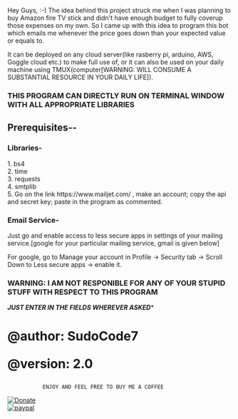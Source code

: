 Hey Guys, :-)
The idea behind this project struck me when I was planning to buy 
Amazon fire TV stick and didn't have enough budget to fully coverup those expenses on my own. So I came up
with this idea to program this bot which emails me whenever the price goes
down than your expected value or equals to.

It can be deployed on any cloud server(like rasberry pi, arduino, AWS, Goggle cloud etc.)
to make full use of, or it can also be used on your daily machine using TMUX(computer[WARNING: WILL
CONSUME A SUBSTANTIAL RESOURCE IN YOUR DAILY LIFE]).
<h3>THIS PROGRAM CAN DIRECTLY RUN ON TERMINAL WINDOW WITH ALL APPROPRIATE LIBRARIES</h3>

<h2>Prerequisites--</h2>

<h3>Libraries-</h3>
1. bs4<br/>
2. time<br/>
3. requests<br/>
4. smtplib<br/>
5. Go on the link https://www.mailjet.com/ , make an account; copy the api and secret key; paste in the program as commented.

<h3>Email Service-</h3>
Just go and enable access to less secure apps in settings of your mailing
service.[google for your particular mailing service, gmail is given below]

For google, go to Manage your account in Profile -> Security tab -> Scroll
Down to Less secure apps -> enable it.

<h3>WARNING: I AM NOT RESPONIBLE FOR ANY OF YOUR STUPID STUFF WITH RESPECT TO THIS PROGRAM</h3>


*************JUST ENTER IN THE FIELDS WHEREVER ASKED**************
                 

<h1>@author: SudoCode7 
  
@version: 2.0</h1>

               ENJOY AND FEEL FREE TO BUY ME A COFFEE
             
        
[![Donate](https://img.shields.io/badge/Donate-PayPal-green.svg)](https://www.paypal.me/SudoCode7)        
[![paypal](https://www.paypalobjects.com/en_US/i/btn/btn_donateCC_LG.gif)](https://www.paypal.me/SudoCode7)

